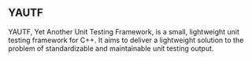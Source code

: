 ## YAUTF

YAUTF, Yet Another Unit Testing Framework, is a small, lightweight unit testing framework for C++. It aims to deliver a lightweight solution to the problem of standardizable and maintainable unit testing output.